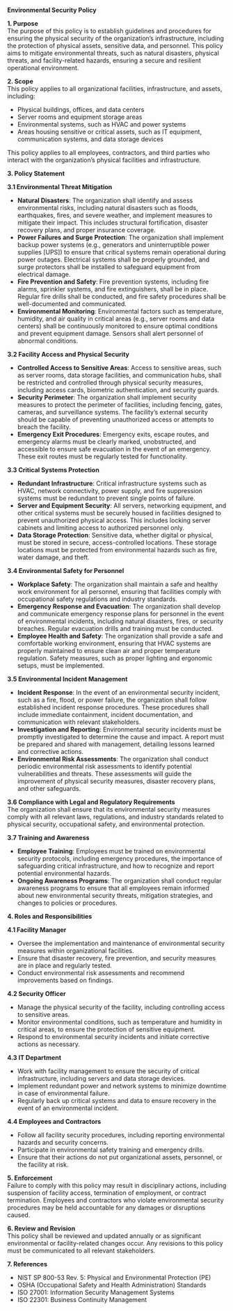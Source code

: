 **Environmental Security Policy**

**1\. Purpose**  
The purpose of this policy is to establish guidelines and procedures for ensuring the physical security of the organization’s infrastructure, including the protection of physical assets, sensitive data, and personnel. This policy aims to mitigate environmental threats, such as natural disasters, physical threats, and facility-related hazards, ensuring a secure and resilient operational environment.

**2\. Scope**  
This policy applies to all organizational facilities, infrastructure, and assets, including:

- Physical buildings, offices, and data centers
- Server rooms and equipment storage areas
- Environmental systems, such as HVAC and power systems
- Areas housing sensitive or critical assets, such as IT equipment, communication systems, and data storage devices

This policy applies to all employees, contractors, and third parties who interact with the organization’s physical facilities and infrastructure.

**3\. Policy Statement**

**3.1 Environmental Threat Mitigation**

- **Natural Disasters**: The organization shall identify and assess environmental risks, including natural disasters such as floods, earthquakes, fires, and severe weather, and implement measures to mitigate their impact. This includes structural fortification, disaster recovery plans, and proper insurance coverage.
- **Power Failures and Surge Protection**: The organization shall implement backup power systems (e.g., generators and uninterruptible power supplies \[UPS\]) to ensure that critical systems remain operational during power outages. Electrical systems shall be properly grounded, and surge protectors shall be installed to safeguard equipment from electrical damage.
- **Fire Prevention and Safety**: Fire prevention systems, including fire alarms, sprinkler systems, and fire extinguishers, shall be in place. Regular fire drills shall be conducted, and fire safety procedures shall be well-documented and communicated.
- **Environmental Monitoring**: Environmental factors such as temperature, humidity, and air quality in critical areas (e.g., server rooms and data centers) shall be continuously monitored to ensure optimal conditions and prevent equipment damage. Sensors shall alert personnel of abnormal conditions.

**3.2 Facility Access and Physical Security**

- **Controlled Access to Sensitive Areas**: Access to sensitive areas, such as server rooms, data storage facilities, and communication hubs, shall be restricted and controlled through physical security measures, including access cards, biometric authentication, and security guards.
- **Security Perimeter**: The organization shall implement security measures to protect the perimeter of facilities, including fencing, gates, cameras, and surveillance systems. The facility’s external security should be capable of preventing unauthorized access or attempts to breach the facility.
- **Emergency Exit Procedures**: Emergency exits, escape routes, and emergency alarms must be clearly marked, unobstructed, and accessible to ensure safe evacuation in the event of an emergency. These exit routes must be regularly tested for functionality.

**3.3 Critical Systems Protection**

- **Redundant Infrastructure**: Critical infrastructure systems such as HVAC, network connectivity, power supply, and fire suppression systems must be redundant to prevent single points of failure.
- **Server and Equipment Security**: All servers, networking equipment, and other critical systems must be securely housed in facilities designed to prevent unauthorized physical access. This includes locking server cabinets and limiting access to authorized personnel only.
- **Data Storage Protection**: Sensitive data, whether digital or physical, must be stored in secure, access-controlled locations. These storage locations must be protected from environmental hazards such as fire, water damage, and theft.

**3.4 Environmental Safety for Personnel**

- **Workplace Safety**: The organization shall maintain a safe and healthy work environment for all personnel, ensuring that facilities comply with occupational safety regulations and industry standards.
- **Emergency Response and Evacuation**: The organization shall develop and communicate emergency response plans for personnel in the event of environmental incidents, including natural disasters, fires, or security breaches. Regular evacuation drills and training must be conducted.
- **Employee Health and Safety**: The organization shall provide a safe and comfortable working environment, ensuring that HVAC systems are properly maintained to ensure clean air and proper temperature regulation. Safety measures, such as proper lighting and ergonomic setups, must be implemented.

**3.5 Environmental Incident Management**

- **Incident Response**: In the event of an environmental security incident, such as a fire, flood, or power failure, the organization shall follow established incident response procedures. These procedures shall include immediate containment, incident documentation, and communication with relevant stakeholders.
- **Investigation and Reporting**: Environmental security incidents must be promptly investigated to determine the cause and impact. A report must be prepared and shared with management, detailing lessons learned and corrective actions.
- **Environmental Risk Assessments**: The organization shall conduct periodic environmental risk assessments to identify potential vulnerabilities and threats. These assessments will guide the improvement of physical security measures, disaster recovery plans, and other safeguards.

**3.6 Compliance with Legal and Regulatory Requirements**  
The organization shall ensure that its environmental security measures comply with all relevant laws, regulations, and industry standards related to physical security, occupational safety, and environmental protection.

**3.7 Training and Awareness**

- **Employee Training**: Employees must be trained on environmental security protocols, including emergency procedures, the importance of safeguarding critical infrastructure, and how to recognize and report potential environmental hazards.
- **Ongoing Awareness Programs**: The organization shall conduct regular awareness programs to ensure that all employees remain informed about new environmental security threats, mitigation strategies, and changes to policies or procedures.

**4\. Roles and Responsibilities**

**4.1 Facility Manager**

- Oversee the implementation and maintenance of environmental security measures within organizational facilities.
- Ensure that disaster recovery, fire prevention, and security measures are in place and regularly tested.
- Conduct environmental risk assessments and recommend improvements based on findings.

**4.2 Security Officer**

- Manage the physical security of the facility, including controlling access to sensitive areas.
- Monitor environmental conditions, such as temperature and humidity in critical areas, to ensure the protection of sensitive equipment.
- Respond to environmental security incidents and initiate corrective actions as necessary.

**4.3 IT Department**

- Work with facility management to ensure the security of critical infrastructure, including servers and data storage devices.
- Implement redundant power and network systems to minimize downtime in case of environmental failure.
- Regularly back up critical systems and data to ensure recovery in the event of an environmental incident.

**4.4 Employees and Contractors**

- Follow all facility security procedures, including reporting environmental hazards and security concerns.
- Participate in environmental safety training and emergency drills.
- Ensure that their actions do not put organizational assets, personnel, or the facility at risk.

**5\. Enforcement**  
Failure to comply with this policy may result in disciplinary actions, including suspension of facility access, termination of employment, or contract termination. Employees and contractors who violate environmental security procedures may be held accountable for any damages or disruptions caused.

**6\. Review and Revision**  
This policy shall be reviewed and updated annually or as significant environmental or facility-related changes occur. Any revisions to this policy must be communicated to all relevant stakeholders.

**7\. References**

- NIST SP 800-53 Rev. 5: Physical and Environmental Protection (PE)
- OSHA (Occupational Safety and Health Administration) Standards
- ISO 27001: Information Security Management Systems
- ISO 22301: Business Continuity Management
